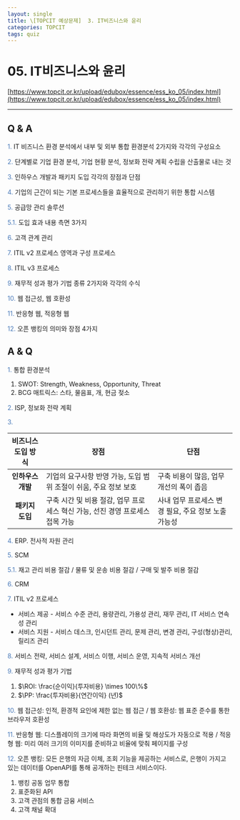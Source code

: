 ```yaml
---
layout: single
title: \[TOPCIT 예상문제]  3. IT비즈니스와 윤리
categories: TOPCIT
tags: quiz
---
```


# 05. IT비즈니스와 윤리

[https://www.topcit.or.kr/upload/edubox/essence/ess_ko_05/index.html](https://www.topcit.or.kr/upload/edubox/essence/ess_ko_05/index.html)

---
## Q & A

<span style="color:#4a7ab9"> 1.</span> IT 비즈니스 환경 분석에서 내부 및 외부 통합 환경분석 2가지와 각각의 구성요소

<span style="color:#4a7ab9"> 2.</span> 단계별로 기업 환경 분석, 기업 현황 분석, 정보화 전략 계획 수립을 산출물로 내는 것    

<span style="color:#4a7ab9"> 3.</span> 인하우스 개발과 패키지 도입 각각의 장점과 단점

<span style="color:#4a7ab9"> 4.</span> 기업의 근간이 되는 기본 프로세스들을 효율적으로 관리하기 위한 통합 시스템      

<span style="color:#4a7ab9"> 5.</span> 공급망 관리 솔루션      

<span style="color:#4a7ab9"> 5.1.</span> 도입 효과 내용 측면 3가지 

<span style="color:#4a7ab9"> 6.</span> 고객 관계 관리    

<span style="color:#4a7ab9"> 7.</span> ITIL v2 프로세스 영역과 구성 프로세스  

<span style="color:#4a7ab9"> 8.</span> ITIL v3 프로세스    

<span style="color:#4a7ab9"> 9.</span> 재무적 성과 평가 기법 종류 2가지와 각각의 수식   

<span style="color:#4a7ab9"> 10.</span> 웹 접근성, 웹 호환성   

<span style="color:#4a7ab9"> 11.</span> 반응형 웹, 적응형 웹   

<span style="color:#4a7ab9"> 12.</span> 오픈 뱅킹의 의미와 장점 4가지   

## A & Q

<span style="color:#4a7ab9"> 1.</span> 통합 환경분석  
1) SWOT: Strength, Weakness, Opportunity, Threat  
2) BCG 매트릭스: 스타, 물음표, 개, 현금 젖소  

<span style="color:#4a7ab9"> 2.</span> ISP, 정보화 전략 계획    

<span style="color:#4a7ab9"> 3.</span> 


| 비즈니스 도입 방식 | 장점       | 단점       | 
|:----------------:|----------------|----------------|
| **인하우스 개발**   | 기업의 요구사항 반영 가능, 도입 범위 조절이 쉬움, 주요 정보 보호   | 구축 비용이 많음, 업무 개선의 폭이 좁음   |
| **패키지 도입**   | 구축 시간 및 비용 절감, 업무 프로세스 혁신 가능, 선진 경영 프로세스 접목 가능   | 사내 업무 프로세스 변경 필요, 주요 정보 노출 가능성   |

<span style="color:#4a7ab9"> 4.</span> ERP. 전사적 자원 관리      

<span style="color:#4a7ab9"> 5.</span> SCM      

<span style="color:#4a7ab9"> 5.1.</span> 재고 관리 비용 절감 / 물류 및 운송 비용 절감 / 구매 및 발주 비용 절감   

<span style="color:#4a7ab9"> 6.</span> CRM    

<span style="color:#4a7ab9"> 7.</span> ITIL v2 프로세스  
- 서비스 제공 - 서비스 수준 관리, 용량관리, 가용성 관리, 재무 관리, IT 서비스 연속성 관리    
- 서비스 지원 - 서비스 데스크, 인시던트 관리, 문제 관리, 변경 관리, 구성(형상)관리, 릴리즈 관리    

<span style="color:#4a7ab9"> 8.</span> 서비스 전략, 서비스 설계, 서비스 이행, 서비스 운영, 지속적 서비스 개선    

<span style="color:#4a7ab9"> 9.</span> 재무적 성과 평가 기법  
1) $\ROI:   \frac{순이익}{투자비용} \times 100\%$  
2) $\PP:   \frac{투자비용}{연간이익} (년)$

<span style="color:#4a7ab9"> 10.</span> 웹 접근성: 인적, 환경적 요인에 제한 없는 웹 접근 / 웹 호환성: 웹 표준 준수를 통한 브라우저 호환성   

<span style="color:#4a7ab9"> 11.</span> 반응형 웹: 디스플레이의 크기에 따라 화면의 비율 및 해상도가 자동으로 적용 / 적응형 웹: 미리 여러 크기의 이미지를 준비하고 비율에 맞춰 페이지를 구성     

<span style="color:#4a7ab9"> 12.</span> 오픈 뱅킹: 모든 은행의 자금 이체, 조회 기능을 제공하는 서비스로, 은행이 가지고 있는 데이터를 OpenAPI를 통해 공개하는 핀테크 서비스이다.  
1) 뱅킹 공동 업무 통합  
2) 표준화된 API  
3) 고객 관점의 통합 금융 서비스  
4) 고객 채널 확대  
  
